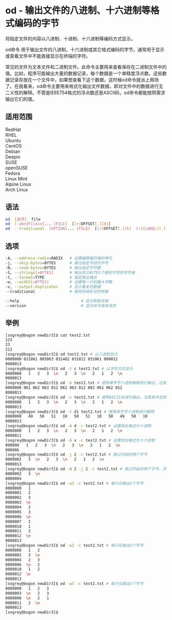 # od - 输出文件的八进制、十六进制等格式编码的字节

将指定文件的内容以八进制、十进制、十六进制等编码方式显示。

od命令 用于输出文件的八进制、十六进制或其它格式编码的字节，通常用于显示或查看文件中不能直接显示在终端的字符。

常见的文件为文本文件和二进制文件。此命令主要用来查看保存在二进制文件中的值。比如，程序可能输出大量的数据记录，每个数据是一个单精度浮点数。这些数据记录存放在一个文件中，如果想查看下这个数据，这时候od命令就派上用场了。在我看来，od命令主要用来格式化输出文件数据，即对文件中的数据进行无二义性的解释。不管是IEEE754格式的浮点数还是ASCII码，od命令都能按照需求输出它们的值。

## 适用范围

<!-- <div class="svg linux">Linux</div> -->
<div class="svg redhat">RedHat</div>
<div class="svg rhel">RHEL</div>
<div class="svg ubuntu">Ubuntu</div>
<div class="svg centos">CentOS</div>
<div class="svg debian">Debian</div>
<div class="svg deepin">Deepin</div>
<div class="svg suse">SUSE</div>
<div class="svg opensuse">openSUSE</div>
<div class="svg fedora">Fedora</div>
<div class="svg linuxmint">Linux Mint</div>
<!-- <div class="svg mxlinux">MX Linux</div> -->
<div class="svg alpinelinux">Alpine Linux</div>
<div class="svg archlinux">Arch Linux</div>

## 语法

``` bash
od  [选项]  file
od  [-abcdfilosx]... [FILE]  [[+]OFFSET[.][b]]
od  --traditional  [OPTION]... [FILE]  [[+]OFFSET[.][b]  [+][LABEL][.][b]]
```

## 选项

``` bash
-A, --address-radix=RADIX   # 设置偏移量的编码单位
-j, --skip-bytes=BYTES      # 跳过指定书目的字符
-N, --read-bytes=BYTES      # 输出指定字符数
-S, --strings[=BYTES]       # 输出至少BYTES个图形字符的字符串
-t, --format=TYPE           # 指定输出格式
-w, --width[=BYTES]         # 设置每一行的最大字数
-v, --output-duplicates     # 显示重复的数据
--traditional               # 接受传统形式的参数

--help                           # 显示帮助文档
--version                        # 显示命令版本信息
```
## 举例

``` bash
[sogrey@bogon newDir3]$ cat test2.txt
123
23
212
[sogrey@bogon newDir3]$ od test2.txt # 以八进制显示
0000000 031061 005063 031462 031012 031061 000012
0000013
[sogrey@bogon newDir3]$ od -t c test2.txt # 以字符方式显示
0000000   1   2   3  \n   2   3  \n   2   1   2  \n
0000013
[sogrey@bogon newDir3]$ od -b test2.txt # 使用单字节八进制解释进行输出，注意左侧的默认地址格式为八字节
0000000 061 062 063 012 062 063 012 062 061 062 012
0000013
[sogrey@bogon newDir3]$ od -c test2.txt # 使用ASCII码进行输出，注意其中包括转义字符
0000000   1   2   3  \n   2   3  \n   2   1   2  \n
0000013
[sogrey@bogon newDir3]$ od -t d1 test2.txt # 使用单字节十进制进行解释
0000000   49   50   51   10   50   51   10   50   49   50   10
0000013
[sogrey@bogon newDir3]$ od -A d -c test2.txt # 设置地址格式为十进制
0000000   1   2   3  \n   2   3  \n   2   1   2  \n
0000011
[sogrey@bogon newDir3]$ od -A x -c test2.txt # 设置地址格式为十六进制
000000   1   2   3  \n   2   3  \n   2   1   2  \n
00000b
[sogrey@bogon newDir3]$ od -j 2 -c test2.txt # 跳过开始的两个字节
0000002   3  \n   2   3  \n   2   1   2  \n
0000013
[sogrey@bogon newDir3]$ od -N 2 -j 2 -c test2.txt # 跳过开始的两个字节，并且仅输出两个字节
0000002   3  \n
0000004
[sogrey@bogon newDir3]$ od -w1 -c test2.txt # 每行仅输出1个字节
0000000   1
0000001   2
0000002   3
0000003  \n
0000004   2
0000005   3
0000006  \n
0000007   2
0000010   1
0000011   2
0000012  \n
0000013
[sogrey@bogon newDir3]$ od -w2 -c test2.txt # 每行仅输出2个字节
0000000   1   2
0000002   3  \n
0000004   2   3
0000006  \n   2
0000010   1   2
0000012  \n
0000013
[sogrey@bogon newDir3]$ od -w3 -c test2.txt # 每行仅输出3个字节
0000000   1   2   3
0000003  \n   2   3
0000006  \n   2   1
0000011   2  \n
0000013
[sogrey@bogon newDir3]$ 
```
